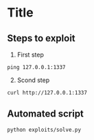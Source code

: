 # Title

## Steps to exploit

1. First step

```shell
ping 127.0.0.1:1337
```

2. Scond step

```shell
curl http://127.0.0.1:1337
```

## Automated script

```shell
python exploits/solve.py
```
